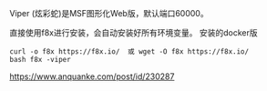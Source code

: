 Viper (炫彩蛇)是MSF图形化Web版，默认端口60000。

直接使用f8x进行安装，会自动安装好所有环境变量。
安装的docker版
```
curl -o f8x https://f8x.io/  或 wget -O f8x https://f8x.io/
bash f8x -viper
```
<https://www.anquanke.com/post/id/230287>

